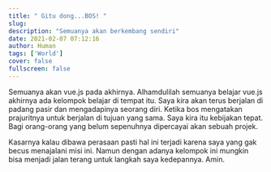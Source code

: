 ```yaml
---
title: " Gitu dong...BOS! "
slug:
description: "Semuanya akan berkembang sendiri"
date: 2021-02-07 07:12:16
author: Human
tags: ['World']
cover: false
fullscreen: false
---
```


Semuanya akan vue.js pada akhirnya. Alhamdulilah semuanya belajar vue.js akhirnya ada kelompok belajar di tempat itu. Saya kira akan terus berjalan di padang pasir dan mengadapinya seorang diri. Ketika bos mengatakan prajuritnya untuk berjalan di tujuan yang sama. Saya kira itu kebijakan tepat. Bagi orang-orang yang belum sepenuhnya dipercayai akan sebuah projek.

Kasarnya kalau dibawa perasaan pasti hal ini terjadi karena saya yang gak becus menajalani misi ini. Namun dengan adanya kelompok ini mungkin bisa menjadi jalan terang untuk langkah saya kedepannya. Amin.
